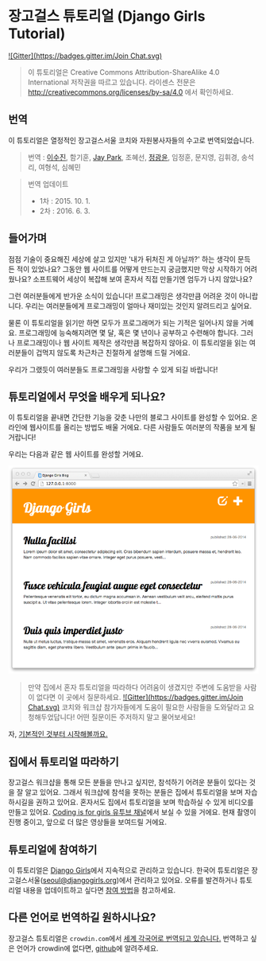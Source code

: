 # 장고걸스 튜토리얼 (Django Girls Tutorial)

[![Gitter](https://badges.gitter.im/Join Chat.svg)](https://gitter.im/DjangoGirls/tutorial?utm_source=badge&utm_medium=badge&utm_campaign=pr-badge&utm_content=badge)

> 이 튜토리얼은 Creative Commons Attribution-ShareAlike 4.0 International 저작권을 따르고 있습니다. 라이센스 전문은 http://creativecommons.org/licenses/by-sa/4.0 에서 확인하세요.

## 번역
이 튜토리얼은 열정적인 장고걸스서울 코치와 자원봉사자들의 수고로 번역되었습니다.

> 번역 : [이수진](http://sujinlee.me/), 함기훈, [Jay Park](http://jinto.pe.kr/), 조혜선, [정광윤](https://twitter.com/initialkommit), 임정훈, 문지영, 김휘경, 송석리, 여형석, 심혜민

> 번역 업데이트
> - 1차 : 2015. 10. 1.
> - 2차 : 2016. 6. 3.

## 들어가며

점점 기술이 중요해진 세상에 살고 있지만 '내가 뒤처진 게 아닐까?' 하는 생각이 문득 든 적이 있었나요? 그동안 웹 사이트를 어떻게 만드는지 궁금했지만 막상 시작하기 어려웠나요? 소프트웨어 세상이 복잡해 보여 혼자서 직접 만들기엔 엄두가 나지 않았나요?

그런 여러분들에게 반가운 소식이 있습니다! 프로그래밍은 생각만큼 어려운 것이 아니랍니다. 우리는 여러분들에게 프로그래밍이 얼마나 재미있는 것인지 알려드리고 싶어요.

물론 이 튜토리얼을 읽기만 하면 모두가 프로그래머가 되는 기적은 일어나지 않을 거예요. 프로그래밍에 능숙해지려면 몇 달, 혹은 몇 년이나 공부하고 수련해야 합니다. 그러나 프로그래밍이나 웹 사이트 제작은 생각만큼 복잡하지 않아요. 이 튜토리얼을 읽는 여러분들이 겁먹지 않도록 차근차근 친절하게 설명해 드릴 거에요.

우리가 그랬듯이 여러분들도 프로그래밍을 사랑할 수 있게 되길 바랍니다!

## 튜토리얼에서 무엇을 배우게 되나요?

이 튜토리얼을 끝내면 간단한 기능을 갖춘 나만의 블로그 사이트를 완성할 수 있어요. 온라인에 웹사이트를 올리는 방법도 배울 거에요. 다른 사람들도 여러분의 작품을 보게 될 거랍니다!

우리는 다음과 같은 웹 사이트를 완성할 거에요.

![그림 0.1][2]

 [2]: images/application.png

> 만약 집에서 혼자 튜토리얼을 따라하다 어려움이 생겼지만 주변에 도움받을 사람이 없다면 이 곳에서 질문하세요.
[![Gitter](https://badges.gitter.im/Join Chat.svg)](https://gitter.im/DjangoGirls/tutorial?utm_source=badge&utm_medium=badge&utm_campaign=pr-badge&utm_content=badge)
코치와 워크샵 참가자들에게 도움이 필요한 사람들을 도와달라고 요청해두었답니다! 어떤 질문이든 주저하지 말고 물어보세요!

자, [기본적인 것부터 시작해볼까요.][3]

 [3]: ./how_the_internet_works/README.md

 ## 집에서 튜토리얼 따라하기

 장고걸스 워크샵을 통해 모든 분들을 만나고 싶지만, 참석하기 어려운 분들이 있다는 것을 잘 알고 있어요. 그래서 워크샵에 참석을 못하는 분들은 집에서 튜토리얼을 보며 자습하시길을 권하고 있어요. 혼자서도 집에서 튜토리얼을 보며 학습하실 수 있게 비디오를 만들고 있어요. [Coding is for girls 유투브 채널](https://www.youtube.com/channel/UC0hNd2uW8jTR5K3KBzRuG2A)에서 보실 수 있을 거에요. 현재 촬영이 진행 중이고, 앞으로 더 많은 영상들을 보여드릴 거에요.

## 튜토리얼에 참여하기

이 튜토리얼은 [Django Girls][4]에서 지속적으로 관리하고 있습니다. 한국어 튜토리얼은 장고걸스서울(seoul@djangogirls.org)에서 관리하고 있어요. 오류를 발견하거나 튜토리얼 내용을 업데이트하고 싶다면 [참여 방법][5]을 참고하세요.

 [4]: http://djangogirls.org/
 [5]: https://github.com/DjangoGirls/tutorial/blob/master/README.md

## 다른 언어로 번역하길 원하시나요?

장고걸스 튜토리얼은 `crowdin.com`에서 [세계 각국어로 번역되고 있습니다.](https://crowdin.com/project/django-girls-tutorial)
번역하고 싶은 언어가 crowdin에 없다면, [github][6]에 알려주세요.

 [6]: https://github.com/DjangoGirls/tutorial/issues/new
